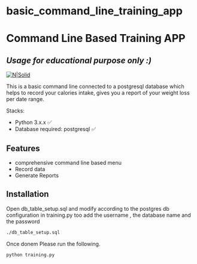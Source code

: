 # basic_command_line_training_app

# Command Line Based Training APP
## _Usage for educational purpose only :)_

[![N|Solid](https://cldup.com/dTxpPi9lDf.thumb.png)](https://nodesource.com/products/nsolid)

This is a basic command line connected to a postgresql database which helps to record your calories intake, gives you a report of your weight loss per date range.

Stacks:

- Python 3.x.x ✅
- Database required: postgresql ✅  

## Features

- comprehensive command line based menu
- Record data
- Generate Reports

## Installation
Open db_table_setup.sql and  modify according to the postgres db configuration 
in training.py too add the username , the database name and the password

```sh
./db_table_setup.sql
```
Once donem Please run the following.

```sh
python training.py
```

